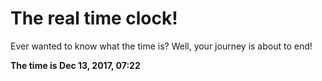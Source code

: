 # The real time clock!

Ever wanted to know what the time is? Well, your journey is about to end!

**The time is Dec 13, 2017, 07:22**